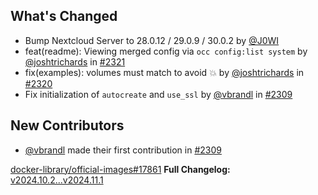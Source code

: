 ## What's Changed

- Bump Nextcloud Server to 28.0.12 / 29.0.9 / 30.0.2 by [@J0WI](https://github.com/J0WI)
- feat(readme): Viewing merged config via `occ config:list system` by [@joshtrichards](https://github.com/joshtrichards) in [#2321](https://github.com/nextcloud/docker/pull/2321)
- fix(examples): volumes must match to avoid 💥 by [@joshtrichards](https://github.com/joshtrichards) in [#2320](https://github.com/nextcloud/docker/pull/2320)
- Fix initialization of `autocreate` and `use_ssl` by [@vbrandl](https://github.com/vbrandl) in [#2309](https://github.com/nextcloud/docker/pull/2309)

## New Contributors

- [@vbrandl](https://github.com/vbrandl) made their first contribution in [#2309](https://github.com/nextcloud/docker/pull/2309)

[docker-library/official-images#17861](https://github.com/docker-library/official-images/pull/17861)
**Full Changelog:** [v2024.10.2...v2024.11.1](https://github.com/nextcloud/docker/compare/v2024.10.2...v2024.11.1)
